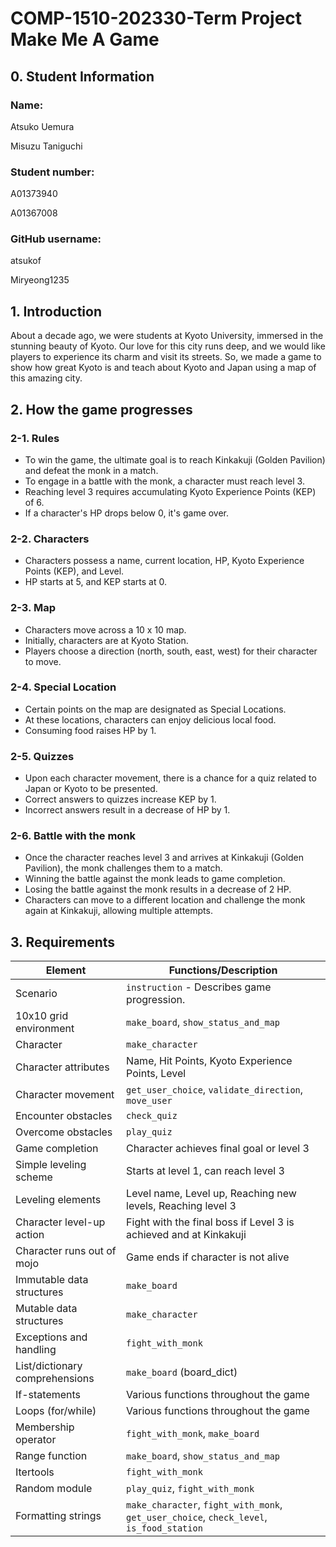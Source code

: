 # COMP-1510-202330-Term Project Make Me A Game

## 0. Student Information
### Name:

Atsuko Uemura

Misuzu Taniguchi

### Student number:

A01373940

A01367008

### GitHub username:

atsukof

Miryeong1235


## 1. Introduction
About a decade ago, we were students at Kyoto University, immersed in the stunning beauty of Kyoto.
Our love for this city runs deep, and we would like players to experience its charm and visit its streets.
So, we made a game to show how great Kyoto is and teach about Kyoto and Japan using a map of this amazing city.

## 2. How the game progresses
### 2-1. Rules

- To win the game, the ultimate goal is to reach Kinkakuji (Golden Pavilion) and defeat the monk in a match.
- To engage in a battle with the monk, a character must reach level 3.
- Reaching level 3 requires accumulating Kyoto Experience Points (KEP) of 6.
- If a character's HP drops below 0, it's game over.

### 2-2. Characters

- Characters possess a name, current location, HP, Kyoto Experience Points (KEP), and Level.
- HP starts at 5, and KEP starts at 0.

### 2-3. Map

- Characters move across a 10 x 10 map.
- Initially, characters are at Kyoto Station.
- Players choose a direction (north, south, east, west) for their character to move.

### 2-4. Special Location

- Certain points on the map are designated as Special Locations.
- At these locations, characters can enjoy delicious local food.
- Consuming food raises HP by 1.

### 2-5. Quizzes

- Upon each character movement, there is a chance for a quiz related to Japan or Kyoto to be presented.
- Correct answers to quizzes increase KEP by 1.
- Incorrect answers result in a decrease of HP by 1.

### 2-6. Battle with the monk

- Once the character reaches level 3 and arrives at Kinkakuji (Golden Pavilion), the monk challenges them to a match.
- Winning the battle against the monk leads to game completion.
- Losing the battle against the monk results in a decrease of 2 HP.
- Characters can move to a different location and challenge the monk again at Kinkakuji, allowing multiple attempts.


## 3. Requirements

| Element                          | Functions/Description                                                                    |
|----------------------------------|------------------------------------------------------------------------------------------|
| Scenario                         | `instruction` - Describes game progression.                                              |
| 10x10 grid environment           | `make_board`, `show_status_and_map`                                                      |
| Character                        | `make_character`                                                                         |
| Character attributes             | Name, Hit Points, Kyoto Experience Points, Level                                         |
| Character movement               | `get_user_choice`, `validate_direction`, `move_user`                                     |
| Encounter obstacles              | `check_quiz`                                                                             |
| Overcome obstacles               | `play_quiz`                                                                              |
| Game completion                  | Character achieves final goal or level 3                                                 |
| Simple leveling scheme           | Starts at level 1, can reach level 3                                                     |
| Leveling elements                | Level name, Level up, Reaching new levels, Reaching level 3                              |
| Character level-up action        | Fight with the final boss if Level 3 is achieved and at Kinkakuji                        |
| Character runs out of mojo       | Game ends if character is not alive                                                      |
| Immutable data structures        | `make_board`                                                                             |
| Mutable data structures          | `make_character`                                                                         |
| Exceptions and handling          | `fight_with_monk`                                                                        |
| List/dictionary comprehensions   | `make_board` (board_dict)                                                                |
| If-statements                    | Various functions throughout the game                                                    |
| Loops (for/while)                | Various functions throughout the game                                                    |
| Membership operator              | `fight_with_monk`, `make_board`                                                          |
| Range function                   | `make_board`, `show_status_and_map`                                                      |
| Itertools                        | `fight_with_monk`                                                                        |
| Random module                    | `play_quiz`, `fight_with_monk`                                                           |
| Formatting strings               | `make_character`, `fight_with_monk`, `get_user_choice`, `check_level`, `is_food_station` |

